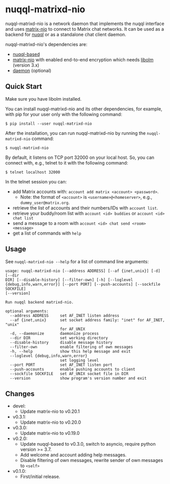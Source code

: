 # nuqql-matrixd-nio

nuqql-matrixd-nio is a network daemon that implements the nuqql interface and
uses [matrix-nio](https://github.com/poljar/matrix-nio) to connect to Matrix
chat networks. It can be used as a backend for
[nuqql](https://github.com/hwipl/nuqql) or as a standalone chat client daemon.

nuqql-matrixd-nio's dependencies are:
* [nuqql-based](https://github.com/hwipl/nuqql-based)
* [matrix-nio](https://github.com/poljar/matrix-nio) with enabled end-to-end
  encryption which needs [libolm](https://gitlab.matrix.org/matrix-org/olm)
  (version 3.x)
* [daemon](https://pypi.org/project/python-daemon/) (optional)


## Quick Start

Make sure you have libolm installed.

You can install nuqql-matrixd-nio and its other dependencies, for example, with
pip for your user only with the following command:

```console
$ pip install --user nuqql-matrixd-nio
```

After the installation, you can run nuqql-matrixd-nio by running the
`nuqql-matrixd-nio` command:

```console
$ nuqql-matrixd-nio
```

By default, it listens on TCP port 32000 on your local host. So, you can
connect with, e.g., telnet to it with the following command:

```console
$ telnet localhost 32000
```

In the telnet session you can:
* add Matrix accounts with: `account add matrix <account> <password>`.
  * Note: the format of `<account>` is `<username>@<homeserver>`, e.g.,
    `dummy_user@matrix.org`.
* retrieve the list of accounts and their numbers/IDs with `account list`.
* retrieve your buddy/room list with `account <id> buddies` or `account <id>
  chat list`
* send a message to a room with `account <id> chat send <room> <message>`
* get a list of commands with `help`


## Usage

See `nuqql-matrixd-nio --help` for a list of command line arguments:

```
usage: nuqql-matrixd-nio [--address ADDRESS] [--af {inet,unix}] [-d] [--dir
DIR] [--disable-history] [--filter-own] [-h] [--loglevel
{debug,info,warn,error}] [--port PORT] [--push-accounts] [--sockfile SOCKFILE]
[--version]

Run nuqql backend matrixd-nio.

optional arguments:
  --address ADDRESS     set AF_INET listen address
  --af {inet,unix}      set socket address family: "inet" for AF_INET, "unix"
                        for AF_UNIX
  -d, --daemonize       daemonize process
  --dir DIR             set working directory
  --disable-history     disable message history
  --filter-own          enable filtering of own messages
  -h, --help            show this help message and exit
  --loglevel {debug,info,warn,error}
                        set logging level
  --port PORT           set AF_INET listen port
  --push-accounts       enable pushing accounts to client
  --sockfile SOCKFILE   set AF_UNIX socket file in DIR
  --version             show program's version number and exit
```


## Changes

* devel:
  * Update matrix-nio to v0.20.1
* v0.3.1:
  * Update matrix-nio to v0.20.0
* v0.3.0:
  * Update matrix-nio to v0.19.0
* v0.2.0:
  * Update nuqql-based to v0.3.0, switch to asyncio, require python
    version >= 3.7.
  * Add welcome and account adding help messages.
  * Disable filtering of own messages, rewrite sender of own messages to
    `<self>`
* v0.1.0:
  * First/initial release.
